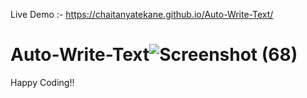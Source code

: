 Live Demo :- https://chaitanyatekane.github.io/Auto-Write-Text/


# Auto-Write-Text![Screenshot (68)](https://user-images.githubusercontent.com/71593995/116802196-b21ca880-ab2e-11eb-98e0-3bd46595dcdd.png)


Happy Coding!!

